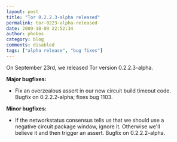 ```yaml
---
layout: post
title: "Tor 0.2.2.3-alpha released"
permalink: tor-0223-alpha-released
date: 2009-10-09 22:52:34
author: phobos
category: blog
comments: disabled
tags: ["alpha release", "bug fixes"]
---
```


On September 23rd, we released Tor version 0.2.2.3-alpha.

**Major bugfixes:**

-   Fix an overzealous assert in our new circuit build timeout code.  
     Bugfix on 0.2.2.2-alpha; fixes bug 1103.

**Minor bugfixes:**

-   If the networkstatus consensus tells us that we should use a  
     negative circuit package window, ignore it. Otherwise we'll  
     believe it and then trigger an assert. Bugfix on 0.2.2.2-alpha.

